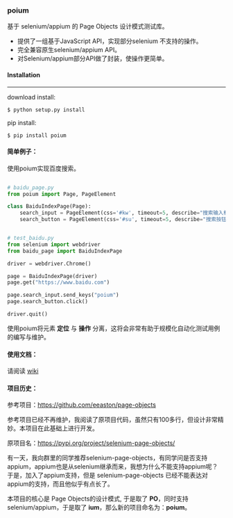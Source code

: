 ### poium

基于 selenium/appium 的 Page Objects 设计模式测试库。

* 提供了一组基于JavaScript API，实现部分selenium 不支持的操作。
* 完全兼容原生selenium/appium API。
* 对Selenium/appium部分API做了封装，使操作更简单。

#### Installation
------------

download install:

```shell
$ python setup.py install
```

pip install:
```
$ pip install poium
```

#### 简单例子：


使用poium实现百度搜索。

```python

# baidu_page.py
from poium import Page, PageElement

class BaiduIndexPage(Page):
    search_input = PageElement(css='#kw', timeout=5, describe="搜索输入框")
    search_button = PageElement(css='#su', timeout=5, describe="搜索按钮")


# test_baidu.py
from selenium import webdriver
from baidu_page import BaiduIndexPage

driver = webdriver.Chrome()

page = BaiduIndexPage(driver)
page.get("https://www.baidu.com")

page.search_input.send_keys("poium")
page.search_button.click()

driver.quit()
```
使用poium将元素 __定位__ 与 __操作__ 分离，这将会非常有助于规模化自动化测试用例的编写与维护。

#### 使用文档：

请阅读 [wiki](https://github.com/defnngj/poium/wiki)

#### 项目历史：

参考项目：https://github.com/eeaston/page-objects

参考项目已经不再维护，我阅读了原项目代码，虽然只有100多行，但设计非常精妙。本项目在此基础上进行开发。

原项目名：https://pypi.org/project/selenium-page-objects/

有一天，我向群里的同学推荐selenium-page-objects，有同学问是否支持appium，appium也是从selenium继承而来，我想为什么不能支持appium呢？
于是，加入了appium支持，但是 selenium-page-objects 已经不能表达对appium的支持，而且他似乎有点长了。

本项目的核心是 Page Objects的设计模式, 于是取了 __PO__，同时支持selenium/appium，于是取了 __ium__，那么新的项目命名为：__poium__。
